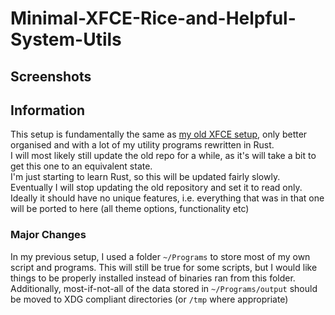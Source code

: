 # Minimal-XFCE-Rice-and-Helpful-System-Utils

## Screenshots


## Information

This setup is fundamentally the same as [my old XFCE setup](https://github.com/randomcoder67/XFCE-Laptop-Config), only better organised and with a lot of my utility programs rewritten in Rust.  
I will most likely still update the old repo for a while, as it's will take a bit to get this one to an equivalent state.  
I'm just starting to learn Rust, so this will be updated fairly slowly.  
Eventually I will stop updating the old repository and set it to read only. Ideally it should have no unique features, i.e. everything that was in that one will be ported to here (all theme options, functionality etc)

### Major Changes

In my previous setup, I used a folder `~/Programs` to store most of my own script and programs. This will still be true for some scripts, but I would like things to be properly installed instead of binaries ran from this folder. Additionally, most-if-not-all of the data stored in `~/Programs/output` should be moved to XDG compliant directories (or `/tmp` where appropriate)
